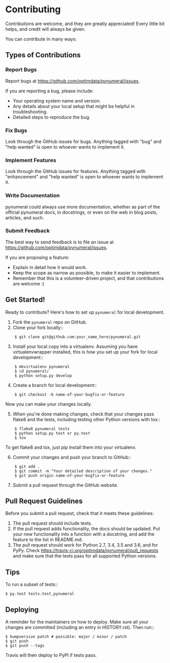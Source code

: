 # Contributing

Contributions are welcome, and they are greatly appreciated! Every little bit
helps, and credit will always be given.

You can contribute in many ways:

## Types of Contributions

### Report Bugs

Report bugs at https://github.com/optimdata/pynumeral/issues.

If you are reporting a bug, please include:

* Your operating system name and version.
* Any details about your local setup that might be helpful in troubleshooting.
* Detailed steps to reproduce the bug.

### Fix Bugs

Look through the GitHub issues for bugs. Anything tagged with "bug" and "help
wanted" is open to whoever wants to implement it.

### Implement Features

Look through the GitHub issues for features. Anything tagged with "enhancement"
and "help wanted" is open to whoever wants to implement it.

### Write Documentation

pynumeral could always use more documentation, whether as part of the
official pynumeral docs, in docstrings, or even on the web in blog posts,
articles, and such.

### Submit Feedback

The best way to send feedback is to file an issue at https://github.com/optimdata/pynumeral/issues.

If you are proposing a feature:

* Explain in detail how it would work.
* Keep the scope as narrow as possible, to make it easier to implement.
* Remember that this is a volunteer-driven project, and that contributions
  are welcome :)

## Get Started!

Ready to contribute? Here's how to set up `pynumeral` for local development.

1. Fork the `pynumeral` repo on GitHub.
2. Clone your fork locally::

```
    $ git clone git@github.com:your_name_here/pynumeral.git
```

3. Install your local copy into a virtualenv. Assuming you have virtualenvwrapper installed, this is how you set up your fork for local development::

```
    $ mkvirtualenv pynumeral
    $ cd pynumeral/
    $ python setup.py develop
```

4. Create a branch for local development::

```
    $ git checkout -b name-of-your-bugfix-or-feature
```

   Now you can make your changes locally.

5. When you're done making changes, check that your changes pass flake8 and the
   tests, including testing other Python versions with tox::

```
    $ flake8 pynumeral tests
    $ python setup.py test or py.test
    $ tox
```

   To get flake8 and tox, just pip install them into your virtualenv.

6. Commit your changes and push your branch to GitHub::

```
    $ git add .
    $ git commit -m "Your detailed description of your changes."
    $ git push origin name-of-your-bugfix-or-feature
```

7. Submit a pull request through the GitHub website.

## Pull Request Guidelines

Before you submit a pull request, check that it meets these guidelines:

1. The pull request should include tests.
2. If the pull request adds functionality, the docs should be updated. Put
   your new functionality into a function with a docstring, and add the
   feature to the list in README.md.
3. The pull request should work for Python 2.7, 3.4, 3.5 and 3.6, and for PyPy. Check
   https://travis-ci.org/optimdata/pynumeral/pull_requests
   and make sure that the tests pass for all supported Python versions.

## Tips

To run a subset of tests::

```
$ py.test tests.test_pynumeral
```

## Deploying

A reminder for the maintainers on how to deploy.
Make sure all your changes are committed (including an entry in HISTORY.rst).
Then run::

```
$ bumpversion patch # possible: major / minor / patch
$ git push
$ git push --tags
```

Travis will then deploy to PyPI if tests pass.

